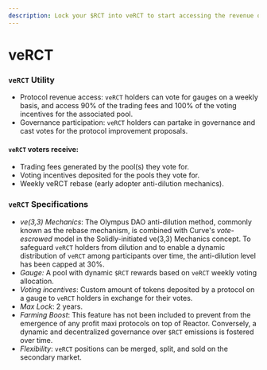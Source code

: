 ```yaml
---
description: Lock your $RCT into veRCT to start accessing the revenue of Reactor Finance
---
```


# veRCT

### `veRCT` **Utility** <a href="#vethe-utility" id="vethe-utility"></a>

* Protocol revenue access: `veRCT` holders can vote for gauges on a weekly basis, and access 90% of the trading fees and 100% of the voting incentives for the associated pool.
* Governance participation: `veRCT` holders can partake in governance and cast votes for the protocol improvement proposals.

#### `veRCT` voters receive:

* Trading fees generated by the pool(s) they vote for.
* Voting incentives deposited for the pools they vote for.
* Weekly veRCT rebase (early adopter anti-dilution mechanics).

### `veRCT` **Specifications** <a href="#vethe-specifications" id="vethe-specifications"></a>

* _ve(3,3) Mechanics_: The Olympus DAO anti-dilution method, commonly known as the rebase mechanism, is combined with Curve's _vote-escrowed_ model in the Solidly-initiated ve(3,3) Mechanics concept. To safeguard `veRCT` holders from dilution and to enable a dynamic distribution of `veRCT` among participants over time, the anti-dilution level has been capped at 30%.
* _Gauge:_ A pool with dynamic `$RCT` rewards based on `veRCT` weekly voting allocation.
* _Voting incentives_: Custom amount of tokens deposited by a protocol on a gauge to `veRCT` holders in exchange for their votes.
* _Max Lock_: 2 years.
* _Farming Boost_: This feature has not been included to prevent from the emergence of any profit maxi protocols on top of Reactor. Conversely, a dynamic and decentralized governance over `$RCT` emissions is fostered over time.
* _Flexibility_: `veRCT` positions can be merged, split, and sold on the secondary market.
